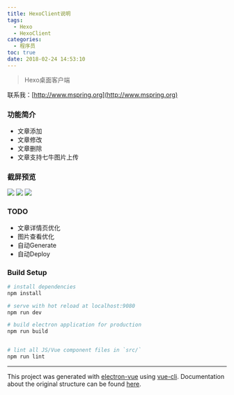 ```yaml
---
title: HexoClient说明
tags:
  - Hexo
  - HexoClient
categories:
  - 程序员
toc: true
date: 2018-02-24 14:53:10
---
```


> Hexo桌面客户端

联系我：[http://www.mspring.org](http://www.mspring.org)

### 功能简介
- 文章添加
- 文章修改
- 文章删除
- 文章支持七牛图片上传

### 截屏预览
![](http://file.mspring.org/images/blog/66e3d556553c271fa6bbdd8ee6c02fe7!detail)
![](http://file.mspring.org/images/blog/f2226b4d4256554c4b253af9f8b2e260!detail)
![](http://file.mspring.org/images/blog/d24d7e4cbced83fa8d34268282dc8fb3!detail)

### TODO
- 文章详情页优化
- 图片查看优化
- 自动Generate
- 自动Deploy

### Build Setup

``` bash
# install dependencies
npm install

# serve with hot reload at localhost:9080
npm run dev

# build electron application for production
npm run build


# lint all JS/Vue component files in `src/`
npm run lint

```

---

This project was generated with [electron-vue](https://github.com/SimulatedGREG/electron-vue) using [vue-cli](https://github.com/vuejs/vue-cli). Documentation about the original structure can be found [here](https://simulatedgreg.gitbooks.io/electron-vue/content/index.html).